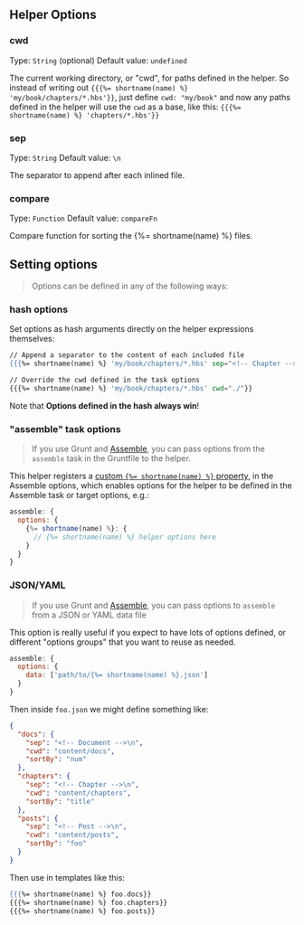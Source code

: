## Helper Options

### cwd
Type: `String` (optional)
Default value: `undefined`

The current working directory, or "cwd", for paths defined in the helper. So instead of writing out `{{{%= shortname(name) %} 'my/book/chapters/*.hbs'}}`, just define `cwd: "my/book"` and now any paths defined in the helper will use the `cwd` as a base, like this: `{{{%= shortname(name) %} 'chapters/*.hbs'}}`

### sep
Type: `String`
Default value: `\n`

The separator to append after each inlined file.

### compare
Type: `Function`
Default value: `compareFn`

Compare function for sorting the {%= shortname(name) %} files.



## Setting options
> Options can be defined in any of the following ways:

### hash options
Set options as hash arguments directly on the helper expressions themselves:

```handlebars
// Append a separator to the content of each included file
{{{%= shortname(name) %} 'my/book/chapters/*.hbs' sep="<!-- Chapter -->"}}

// Override the cwd defined in the task options
{{{%= shortname(name) %} 'my/book/chapters/*.hbs' cwd="./"}}
```
Note that **Options defined in the hash always win**!


### "assemble" task options
> If you use Grunt and [Assemble](http://assemble.io), you can pass options from the `assemble` task in the Gruntfile to the helper.

This helper registers a [custom `{%= shortname(name) %}` property](http://assemble.io/docs/Custom-Helpers.html), in the Assemble options, which enables options for the helper to be defined in the Assemble task or target options, e.g.:

```js
assemble: {
  options: {
    {%= shortname(name) %}: {
      // {%= shortname(name) %} helper options here
    }
  }
}
```

### JSON/YAML
> If you use Grunt and [Assemble](http://assemble.io), you can pass options to `assemble` from a JSON or YAML data file

This option is really useful if you expect to have lots of options defined, or different "options groups" that you want to reuse as needed.

```js
assemble: {
  options: {
    data: ['path/to/{%= shortname(name) %}.json']
  }
}
```
Then inside `foo.json` we might define something like:

```json
{
  "docs": {
    "sep": "<!-- Document -->\n",
    "cwd": "content/docs",
    "sortBy": "num"
  },
  "chapters": {
    "sep": "<!-- Chapter -->\n",
    "cwd": "content/chapters",
    "sortBy": "title"
  },
  "posts": {
    "sep": "<!-- Post -->\n",
    "cwd": "content/posts",
    "sortBy": "foo"
  }
}
```
Then use in templates like this:

```handlebars
{{{%= shortname(name) %} foo.docs}}
{{{%= shortname(name) %} foo.chapters}}
{{{%= shortname(name) %} foo.posts}}
```
